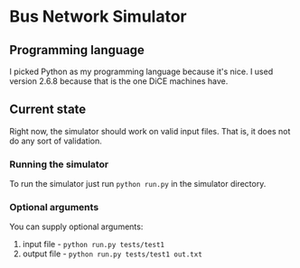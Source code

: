 # Bus Network Simulator

## Programming language
I picked Python as my programming language because it's nice. I used version 2.6.8 because that is the one DiCE machines have.

## Current state
Right now, the simulator should work on valid input files. That is, it does not do any sort of validation.

### Running the simulator
To run the simulator just run `python run.py` in the simulator directory.

### Optional arguments
You can supply optional arguments:
  1. input file - `python run.py tests/test1`
  2. output file - `python run.py tests/test1 out.txt`
